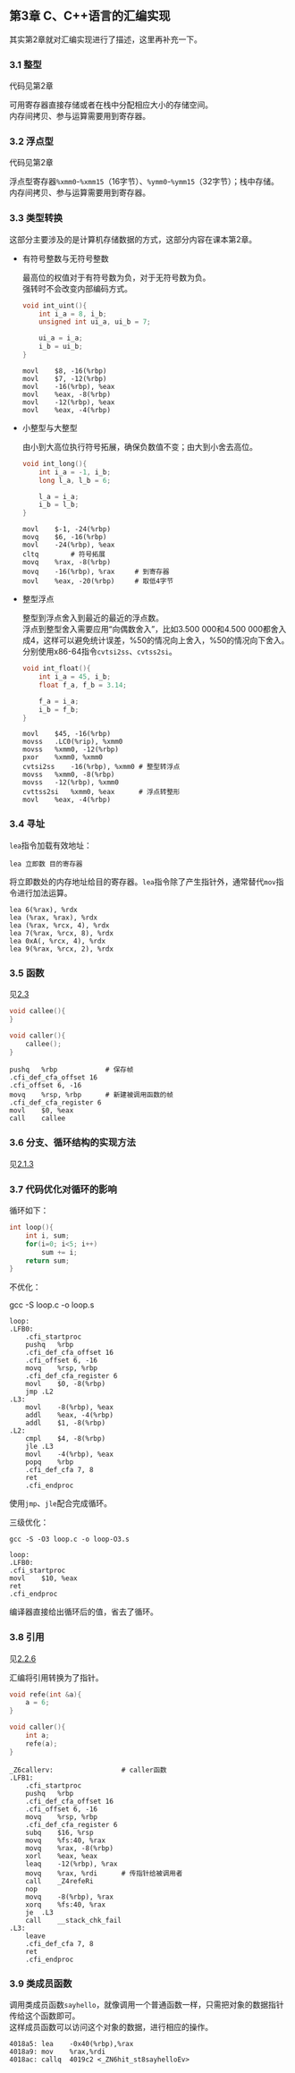 ## 第3章 C、C++语言的汇编实现

其实第2章就对汇编实现进行了描述，这里再补充一下。

### 3.1 整型

代码见第2章

可用寄存器直接存储或者在栈中分配相应大小的存储空间。  
内存间拷贝、参与运算需要用到寄存器。  
    
### 3.2 浮点型

代码见第2章

浮点型寄存器`%xmm0`-`%xmm15`（16字节）、`%ymm0`-`%ymm15`（32字节）；栈中存储。  
内存间拷贝、参与运算需要用到寄存器。  
    
### 3.3 类型转换
  
这部分主要涉及的是计算机存储数据的方式，这部分内容在课本第2章。  

+ 有符号整数与无符号整数
    
    最高位的权值对于有符号数为负，对于无符号数为负。  
    强转时不会改变内部编码方式。
    
    ```c
    void int_uint(){
        int i_a = 8, i_b;
        unsigned int ui_a, ui_b = 7;

        ui_a = i_a;
        i_b = ui_b;
    }
    ```
	```assembly
    movl    $8, -16(%rbp)
    movl    $7, -12(%rbp)
    movl    -16(%rbp), %eax
    movl    %eax, -8(%rbp)
    movl    -12(%rbp), %eax
    movl    %eax, -4(%rbp)
    ```

+ 小整型与大整型
    
    由小到大高位执行符号拓展，确保负数值不变；由大到小舍去高位。  
    
    ```c
    void int_long(){
        int i_a = -1, i_b;
        long l_a, l_b = 6;

        l_a = i_a;
        i_b = l_b;
    }
    ```
    ```assembly
    movl    $-1, -24(%rbp)
    movq    $6, -16(%rbp)
    movl    -24(%rbp), %eax
    cltq        # 符号拓展
    movq    %rax, -8(%rbp)
    movq    -16(%rbp), %rax     # 到寄存器
    movl    %eax, -20(%rbp)     # 取低4字节
    ```

+ 整型浮点

    整型到浮点舍入到最近的最近的浮点数。  
    浮点到整型舍入需要应用“向偶数舍入”，比如3.500 000和4.500 000都舍入成4，这样可以避免统计误差，%50的情况向上舍入，%50的情况向下舍入。  
    分别使用x86-64指令`cvtsi2ss`、`cvtss2si`。
    ```c
    void int_float(){
        int i_a = 45, i_b;
        float f_a, f_b = 3.14;

        f_a = i_a;
        i_b = f_b;
    }
    ```
    ```assembly
    movl    $45, -16(%rbp)
    movss   .LC0(%rip), %xmm0
    movss   %xmm0, -12(%rbp)
    pxor    %xmm0, %xmm0
    cvtsi2ss    -16(%rbp), %xmm0 # 整型转浮点
    movss   %xmm0, -8(%rbp)
    movss   -12(%rbp), %xmm0
    cvttss2si   %xmm0, %eax      # 浮点转整形
    movl    %eax, -4(%rbp)
    ```

    
### 3.4 寻址

`lea`指令加载有效地址：
        
    lea 立即数 目的寄存器
     
将立即数处的内存地址给目的寄存器。`lea`指令除了产生指针外，通常替代`mov`指令进行加法运算。

```assembly
lea 6(%rax), %rdx
lea (%rax, %rax), %rdx
lea (%rax, %rcx, 4), %rdx
lea 7(%rax, %rcx, 8), %rdx
lea 0xA(, %rcx, 4), %rdx
lea 9(%rax, %rcx, 2), %rdx
```

### 3.5 函数

见[2.3 ](../chapter2/2.3.md)

```c
void callee(){
}

void caller(){
    callee();
}
```
```assembly
pushq   %rbp            # 保存帧
.cfi_def_cfa_offset 16
.cfi_offset 6, -16
movq    %rsp, %rbp      # 新建被调用函数的帧
.cfi_def_cfa_register 6
movl    $0, %eax
call    callee
```

### 3.6 分支、循环结构的实现方法

见[2.1.3](../chapter3/2.1.md)

### 3.7 代码优化对循环的影响
    
循环如下：
```c
int loop(){
    int i, sum;
    for(i=0; i<5; i++)
        sum += i;
    return sum;
}
```

不优化：

   gcc -S loop.c -o loop.s

```assembly
loop:
.LFB0:
    .cfi_startproc
    pushq   %rbp
    .cfi_def_cfa_offset 16
    .cfi_offset 6, -16
    movq    %rsp, %rbp
    .cfi_def_cfa_register 6
    movl    $0, -8(%rbp)
    jmp .L2
.L3:
    movl    -8(%rbp), %eax
    addl    %eax, -4(%rbp)
    addl    $1, -8(%rbp)
.L2:
    cmpl    $4, -8(%rbp)
    jle .L3
    movl    -4(%rbp), %eax
    popq    %rbp
    .cfi_def_cfa 7, 8
    ret
    .cfi_endproc
```
使用`jmp`、`jle`配合完成循环。
 
三级优化：
    
    gcc -S -O3 loop.c -o loop-O3.s

```assembly
loop:
.LFB0:
.cfi_startproc
movl    $10, %eax
ret
.cfi_endproc

```
编译器直接给出循环后的值，省去了循环。

### 3.8 引用
    
见[2.2.6](../chapter2/2.2.md)

汇编将引用转换为了指针。  

```c
void refe(int &a){
    a = 6;
}   

void caller(){
    int a;
    refe(a);
}   
```
```assembly
_Z6callerv:                 # caller函数
.LFB1:
    .cfi_startproc
    pushq   %rbp
    .cfi_def_cfa_offset 16
    .cfi_offset 6, -16
    movq    %rsp, %rbp
    .cfi_def_cfa_register 6
    subq    $16, %rsp
    movq    %fs:40, %rax
    movq    %rax, -8(%rbp)
    xorl    %eax, %eax
    leaq    -12(%rbp), %rax
    movq    %rax, %rdi      # 传指针给被调用者
    call    _Z4refeRi
    nop
    movq    -8(%rbp), %rax
    xorq    %fs:40, %rax
    je  .L3
    call    __stack_chk_fail
.L3:
    leave
    .cfi_def_cfa 7, 8
    ret
    .cfi_endproc
```


### 3.9 类成员函数

调用类成员函数`sayhello`，就像调用一个普通函数一样，只需把对象的数据指针传给这个函数即可。  
这样成员函数可以访问这个对象的数据，进行相应的操作。  
    
```assembly
4018a5:	lea    -0x40(%rbp),%rax
4018a9:	mov    %rax,%rdi
4018ac:	callq  4019c2 <_ZN6hit_st8sayhelloEv>
```
